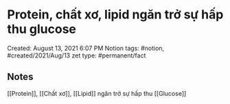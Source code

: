 # Protein, chất xơ, lipid ngăn trở sự hấp thu glucose

Created: August 13, 2021 6:07 PM
Notion tags: #notion, #created/2021/Aug/13
zet type: #permanent/fact

## Notes
[[Protein]], [[Chất xơ]], [[Lipid]] ngăn trở sự hấp thu [[Glucose]]
